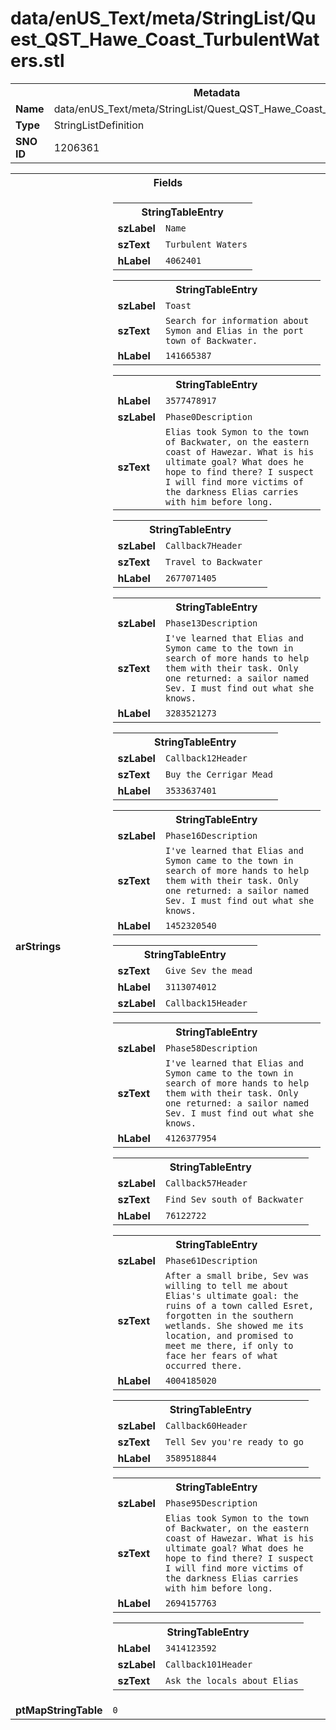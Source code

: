 <h1>data/enUS_Text/meta/StringList/Quest_QST_Hawe_Coast_TurbulentWaters.stl</h1><table><tr><th colspan="100%">Metadata</th></tr><tr><td><b>Name</b></td><td>data/enUS_Text/meta/StringList/Quest_QST_Hawe_Coast_TurbulentWaters.stl</td></tr><tr><td><b>Type</b></td><td>StringListDefinition</td></tr><tr><td><b>SNO ID</b></td><td>1206361</td></tr></table>

<table><tr><th colspan="100%">Fields</th></tr><tr><td><b>arStrings</b></td><td><table><tr><th colspan="100%">StringTableEntry</th></tr><tr><td><b>szLabel</b></td><td><code>Name</code></td></tr><tr><td><b>szText</b></td><td><code>Turbulent Waters</code></td></tr><tr><td><b>hLabel</b></td><td><code>4062401</code></td></tr></table>


<table><tr><th colspan="100%">StringTableEntry</th></tr><tr><td><b>szLabel</b></td><td><code>Toast</code></td></tr><tr><td><b>szText</b></td><td><code>Search for information about Symon and Elias in the port town of Backwater.</code></td></tr><tr><td><b>hLabel</b></td><td><code>141665387</code></td></tr></table>


<table><tr><th colspan="100%">StringTableEntry</th></tr><tr><td><b>hLabel</b></td><td><code>3577478917</code></td></tr><tr><td><b>szLabel</b></td><td><code>Phase0Description</code></td></tr><tr><td><b>szText</b></td><td><code>Elias took Symon to the town of Backwater, on the eastern coast of Hawezar. What is his ultimate goal? What does he hope to find there? I suspect I will find more victims of the darkness Elias carries with him before long.</code></td></tr></table>


<table><tr><th colspan="100%">StringTableEntry</th></tr><tr><td><b>szLabel</b></td><td><code>Callback7Header</code></td></tr><tr><td><b>szText</b></td><td><code>Travel to Backwater</code></td></tr><tr><td><b>hLabel</b></td><td><code>2677071405</code></td></tr></table>


<table><tr><th colspan="100%">StringTableEntry</th></tr><tr><td><b>szLabel</b></td><td><code>Phase13Description</code></td></tr><tr><td><b>szText</b></td><td><code>I've learned that Elias and Symon came to the town in search of more hands to help them with their task. Only one returned: a sailor named Sev. I must find out what she knows.</code></td></tr><tr><td><b>hLabel</b></td><td><code>3283521273</code></td></tr></table>


<table><tr><th colspan="100%">StringTableEntry</th></tr><tr><td><b>szLabel</b></td><td><code>Callback12Header</code></td></tr><tr><td><b>szText</b></td><td><code>Buy the Cerrigar Mead</code></td></tr><tr><td><b>hLabel</b></td><td><code>3533637401</code></td></tr></table>


<table><tr><th colspan="100%">StringTableEntry</th></tr><tr><td><b>szLabel</b></td><td><code>Phase16Description</code></td></tr><tr><td><b>szText</b></td><td><code>I've learned that Elias and Symon came to the town in search of more hands to help them with their task. Only one returned: a sailor named Sev. I must find out what she knows.</code></td></tr><tr><td><b>hLabel</b></td><td><code>1452320540</code></td></tr></table>


<table><tr><th colspan="100%">StringTableEntry</th></tr><tr><td><b>szText</b></td><td><code>Give Sev the mead</code></td></tr><tr><td><b>hLabel</b></td><td><code>3113074012</code></td></tr><tr><td><b>szLabel</b></td><td><code>Callback15Header</code></td></tr></table>


<table><tr><th colspan="100%">StringTableEntry</th></tr><tr><td><b>szLabel</b></td><td><code>Phase58Description</code></td></tr><tr><td><b>szText</b></td><td><code>I've learned that Elias and Symon came to the town in search of more hands to help them with their task. Only one returned: a sailor named Sev. I must find out what she knows.</code></td></tr><tr><td><b>hLabel</b></td><td><code>4126377954</code></td></tr></table>


<table><tr><th colspan="100%">StringTableEntry</th></tr><tr><td><b>szLabel</b></td><td><code>Callback57Header</code></td></tr><tr><td><b>szText</b></td><td><code>Find Sev south of Backwater</code></td></tr><tr><td><b>hLabel</b></td><td><code>76122722</code></td></tr></table>


<table><tr><th colspan="100%">StringTableEntry</th></tr><tr><td><b>szLabel</b></td><td><code>Phase61Description</code></td></tr><tr><td><b>szText</b></td><td><code>After a small bribe, Sev was willing to tell me about Elias's ultimate goal: the ruins of a town called Esret, forgotten in the southern wetlands. She showed me its location, and promised to meet me there, if only to face her fears of what occurred there.</code></td></tr><tr><td><b>hLabel</b></td><td><code>4004185020</code></td></tr></table>


<table><tr><th colspan="100%">StringTableEntry</th></tr><tr><td><b>szLabel</b></td><td><code>Callback60Header</code></td></tr><tr><td><b>szText</b></td><td><code>Tell Sev you're ready to go</code></td></tr><tr><td><b>hLabel</b></td><td><code>3589518844</code></td></tr></table>


<table><tr><th colspan="100%">StringTableEntry</th></tr><tr><td><b>szLabel</b></td><td><code>Phase95Description</code></td></tr><tr><td><b>szText</b></td><td><code>Elias took Symon to the town of Backwater, on the eastern coast of Hawezar. What is his ultimate goal? What does he hope to find there? I suspect I will find more victims of the darkness Elias carries with him before long.</code></td></tr><tr><td><b>hLabel</b></td><td><code>2694157763</code></td></tr></table>


<table><tr><th colspan="100%">StringTableEntry</th></tr><tr><td><b>hLabel</b></td><td><code>3414123592</code></td></tr><tr><td><b>szLabel</b></td><td><code>Callback101Header</code></td></tr><tr><td><b>szText</b></td><td><code>Ask the locals about Elias</code></td></tr></table>


</td></tr><tr><td><b>ptMapStringTable</b></td><td><code>0</code></td></tr></table>

